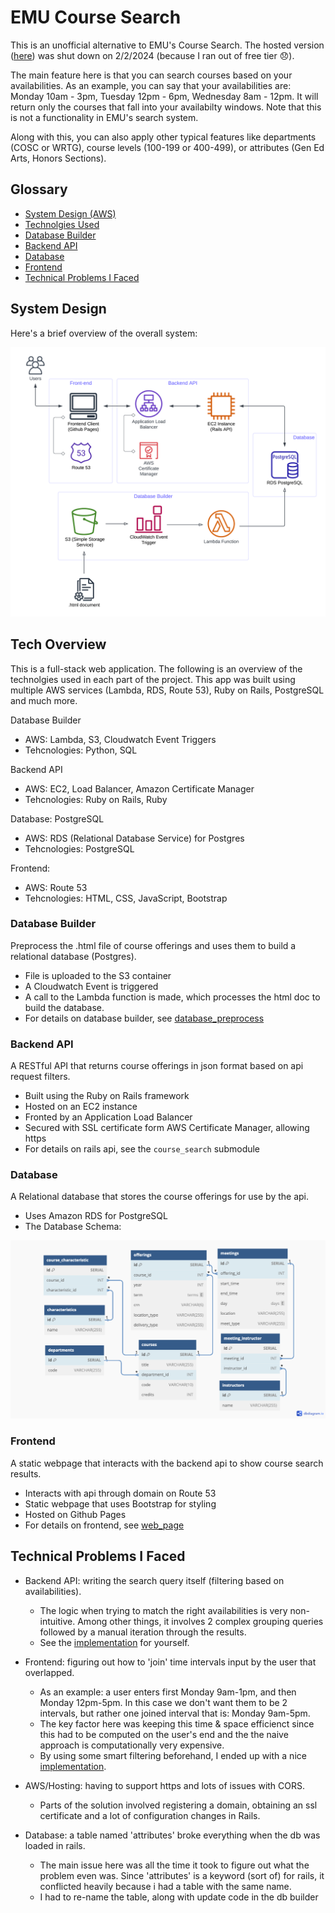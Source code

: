 # EMU Course Search
This is an unofficial alternative to EMU's Course Search. The hosted version ([here](https://mohammad4844.github.io/EMU-Course-Search/web_page)) was shut down on 2/2/2024 (because I ran out of free tier :disappointed:).

The main feature here is that you can search courses based on your availabilities. As an example, you can say that your availabilities are: Monday 10am - 3pm, Tuesday 12pm - 6pm, Wednesday 8am - 12pm. It will return only the courses that fall into your availabilty windows. Note that this is not a functionality in EMU's search system.

Along with this, you can also apply other typical features like departments (COSC or WRTG), course levels (100-199 or 400-499), or attributes (Gen Ed Arts, Honors Sections).

## Glossary
- [System Design (AWS)](#system-design)
- [Technolgies Used](#tech-overview)
- [Database Builder](#database-builder)
- [Backend API](#backend-api)
- [Database](#database)
- [Frontend](#frontend)
- [Technical Problems I Faced](#technical-problems-i-faced)

## System Design
Here's a brief overview of the overall system:

<img src="aws_architecture/architecture.png" alt="aws architecture diagram" width="600"/>

## Tech Overview

This is a full-stack web application. The following is an overview of the technolgies used in each part of the project. This app was built using multiple AWS services (Lambda, RDS, Route 53), Ruby on Rails, PostgreSQL and much more.

Database Builder
- AWS: Lambda, S3, Cloudwatch Event Triggers
- Tehcnologies: Python, SQL

Backend API
- AWS: EC2, Load Balancer, Amazon Certificate Manager
- Tehcnologies: Ruby on Rails, Ruby

Database: PostgreSQL
- AWS: RDS (Relational Database Service) for Postgres
- Tehcnologies: PostgreSQL

Frontend: 
- AWS: Route 53
- Tehcnologies: HTML, CSS, JavaScript, Bootstrap


### Database Builder
Preprocess the .html file of course offerings and uses them to build a relational database (Postgres). 
- File is uploaded to the S3 container
- A Cloudwatch Event is triggered
- A call to the Lambda function is made, which processes the html doc to build the database.
- For details on database builder, see [database_preprocess](database_preprocess)

### Backend API
A RESTful API that returns course offerings in json format based on api request filters.
- Built using the Ruby on Rails framework
- Hosted on an EC2 instance
- Fronted by an Application Load Balancer
- Secured with SSL certificate form AWS Certificate Manager, allowing https
- For details on rails api, see the `course_search` submodule

### Database
A Relational database that stores the course offerings for use by the api.
- Uses Amazon RDS for PostgreSQL
- The Database Schema:
<img src="database_preprocess/visuals/schema.png" alt="db schema diagram" width="600"/>

### Frontend
A static webpage that interacts with the backend api to show course search results.
- Interacts with api through domain on Route 53
- Static webpage that uses Bootstrap for styling
- Hosted on Github Pages
- For details on frontend, see [web_page](web_page)

## Technical Problems I Faced
- Backend API: writing the search query itself (filtering based on availabilities).
  - The logic when trying to match the right availabilities is very non-intuitive. Among other things, it involves 2 complex grouping queries followed by a manual iteration through the results.
  - See the [implementation](https://github.com/Mohammad4844/course_search_webapp/blob/main/app/controllers/search_controller.rb#L58-L88) for yourself.

- Frontend: figuring out how to 'join' time intervals input by the user that overlapped.
  - As an example: a user enters first Monday 9am-1pm, and then Monday 12pm-5pm. In this case we don't want them to be 2 intervals, but rather one joined interval that is: Monday 9am-5pm.
  - The key factor here was keeping this time & space efficienct since this had to be computed on the user's end and the the naive approach is computationally very expensive.
  - By using some smart filtering beforehand, I ended up with a nice [implementation](https://github.com/Mohammad4844/EMU-Course-Search/blob/main/web_page/script.js#L76-L133).

- AWS/Hosting: having to support https and lots of issues with CORS.
  - Parts of the solution involved registering a domain, obtaining an ssl certificate and a lot of configuration changes in Rails.
  
- Database: a table named 'attributes' broke everything when the db was loaded in rails.
  - The main issue here was all the time it took to figure out what the problem even was. Since 'attributes' is a keyword (sort of) for rails, it conflicted heavily because i had a table with the same name.
  - I had to re-name the table, along with update code in the db builder
